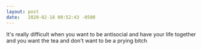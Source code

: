 ```yaml
---
layout: post
date:   2020-02-18 00:52:43 -0500
---
```

It's really difficult when you want to be antisocial and have your life together and you want the tea and don't want to be a prying bitch

